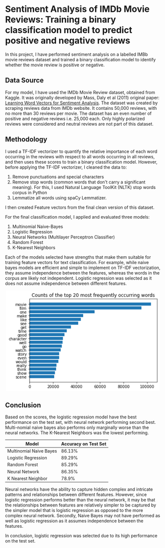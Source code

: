 #  Sentiment Analysis of IMDb Movie Reviews:  Training a binary classification model to predict positive and negative reviews


In this project, I have performed sentiment analysis on a labelled IMBb movie reviews dataset and trained a binary classification model to identify whether the movie review is positive or negative. 

## Data Source 

 For my model, I have used the IMDb Movie Review dataset, obtained from Kaggle. It was originally developed by Mass, Daly et al (2011) original paper: [Learning Word Vectors for Sentiment Analysis]('https://ai.stanford.edu/~amaas/data/sentiment'). The dataset was created by scraping reviews data from IMDb website. It contains 50,000 reviews, with no more than 30 reviews per movie. The dataset has an even number of positive and negative reviews i.e. 25,000 each. Only highly polarized reviews were considered and neutral reviews are not part of this dataset. 


 ## Methodology

I used a TF-IDF vectorizer to quantify the relative importance of each word occurring in the reviews with respect to all words occurring in all reviews, and then uses these scores to train a binary classification model. However, before applying the TF-IDF vectorizer, I cleaned the data to:
1. Remove punctuations and special characters
2. Remove stop words (common words that don't carry a significant meaning). For this, I used Natural Language ToolKit (NLTK) stop words corpus in Python
3. Lemmatize all words using spaCy Lemmatizer.

I then created Feature vectors from the final clean version of this dataset. 

For the final classification model, I applied and evaluated three models: 
1. Multinomial Naive-Bayes
2. Logistic Regression
3. Neural Networks (Multilayer Perceptron Classifier)
4. Random Forest
5. K-Nearest Neighbors

Each of the models selected have strengths that make them suitable for training feature vectors for text classification. For example, while naive bayes models are efficient and simple to implement on TF-IDF vectorization, they assume independence between the features, whereas the words in the corpus are likely not independent. Logistic regression was selected as it does not assume independence between different features.

<p align="center">
  <img src="Images/ct_20_most_freq.png" alt="Chart" width="500"/>
</p>


## Conclusion

 Based on the scores, the logistic regression model have the best performance on the test set, with neural network performing second best. Multi-nomial naive bayes also performs only marginally worse than the neural networks. The K-Nearest Neighbors was the lowest performing.

| Model | Accuracy on Test Set |
| --- | --- |
| Multinomial Naive Bayes | 86.13% |
| Logistic Regression | 89.29% |
| Random Forest | 85.29% | 
| Neural Network | 86.35% |
| K Nearest Neighbor | 78.9% |

Neural networks have the ability to capture hidden complex and intricate patterns and relationships between different features. However, since logistic regression performs better than the neural network, it may be that the relationships between features are relatively simpler to be captured by the simpler model that is logistic regression as opposed to the more complex neural network. Secondly, Naive Bayes may not have performed as well as logistic regression as it assumes independence between the features.

In conclusion, logistic regression was selected due to its high performance on the test set.
